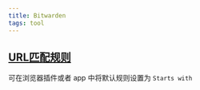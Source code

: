 ```yaml
---
title: Bitwarden
tags: tool
---
```


## [URL匹配规则](https://bitwarden.com/help/article/uri-match-detection/)
可在浏览器插件或者 app 中将默认规则设置为 `Starts with`

